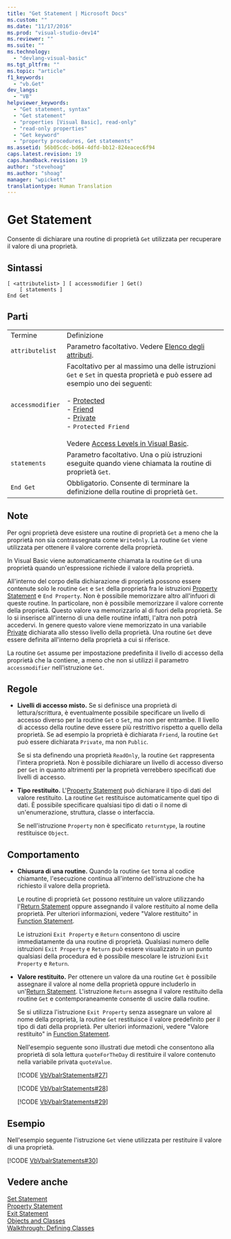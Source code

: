 ```yaml
---
title: "Get Statement | Microsoft Docs"
ms.custom: ""
ms.date: "11/17/2016"
ms.prod: "visual-studio-dev14"
ms.reviewer: ""
ms.suite: ""
ms.technology: 
  - "devlang-visual-basic"
ms.tgt_pltfrm: ""
ms.topic: "article"
f1_keywords: 
  - "vb.Get"
dev_langs: 
  - "VB"
helpviewer_keywords: 
  - "Get statement, syntax"
  - "Get statement"
  - "properties [Visual Basic], read-only"
  - "read-only properties"
  - "Get keyword"
  - "property procedures, Get statements"
ms.assetid: 56b05cdc-bd64-4dfd-bb12-824eacec6f94
caps.latest.revision: 19
caps.handback.revision: 19
author: "stevehoag"
ms.author: "shoag"
manager: "wpickett"
translationtype: Human Translation
---
```

# Get Statement
Consente di dichiarare una routine di proprietà `Get` utilizzata per recuperare il valore di una proprietà.  
  
## Sintassi  
  
```  
[ <attributelist> ] [ accessmodifier ] Get()  
    [ statements ]  
End Get  
```  
  
## Parti  
  
|||  
|-|-|  
|Termine|Definizione|  
|`attributelist`|Parametro facoltativo.  Vedere [Elenco degli attributi](../../../visual-basic/language-reference/statements/attribute-list.md).|  
|`accessmodifier`|Facoltativo per al massimo una delle istruzioni `Get` e `Set` in questa proprietà e può essere  ad esempio uno dei seguenti:<br /><br /> -   [Protected](../../../visual-basic/language-reference/modifiers/protected.md)<br />-   [Friend](../../../visual-basic/language-reference/modifiers/friend.md)<br />-   [Private](../../../visual-basic/language-reference/modifiers/private.md)<br />-   `Protected Friend`<br /><br /> Vedere [Access Levels in Visual Basic](../../../visual-basic/programming-guide/language-features/declared-elements/access-levels.md).|  
|`statements`|Parametro facoltativo.  Una o più istruzioni eseguite quando viene chiamata la routine di proprietà `Get`.|  
|`End Get`|Obbligatorio.  Consente di terminare la definizione della routine di proprietà `Get`.|  
  
## Note  
 Per ogni proprietà deve esistere una routine di proprietà `Get` a meno che la proprietà non sia contrassegnata come `WriteOnly`.  La routine `Get` viene utilizzata per ottenere il valore corrente della proprietà.  
  
 In Visual Basic viene automaticamente chiamata la routine `Get` di una proprietà quando un'espressione richiede il valore della proprietà.  
  
 All'interno del corpo della dichiarazione di proprietà possono essere contenute solo le routine `Get` e `Set` della proprietà fra le istruzioni [Property Statement](../../../visual-basic/language-reference/statements/property-statement.md) e `End Property`.  Non è possibile memorizzare altro all'infuori di queste routine.  In particolare, non è possibile memorizzare il valore corrente della proprietà.  Questo valore va memorizzarlo al di fuori della proprietà. Se lo si inserisce all'interno di una delle routine infatti, l'altra non potrà accedervi.  In genere questo valore viene memorizzato in una variabile [Private](../../../visual-basic/language-reference/modifiers/private.md) dichiarata allo stesso livello della proprietà.  Una routine `Get` deve essere definita all'interno della proprietà a cui si riferisce.  
  
 La routine `Get` assume per impostazione predefinita il livello di accesso della proprietà che la contiene, a meno che non si utilizzi il parametro `accessmodifier` nell'istruzione `Get`.  
  
## Regole  
  
-   **Livelli di accesso misto.** Se si definisce una proprietà di lettura\/scrittura, è eventualmente possibile specificare un livello di accesso diverso per la routine `Get` o `Set`, ma non per entrambe.  Il livello di accesso della routine deve essere più restrittivo rispetto a quello della proprietà.  Se ad esempio la proprietà è dichiarata `Friend`, la routine `Get` può essere dichiarata `Private`, ma non `Public`.  
  
     Se si sta definendo una proprietà `ReadOnly`, la routine `Get` rappresenta l'intera proprietà.  Non è possibile dichiarare un livello di accesso diverso per `Get` in quanto altrimenti per la proprietà verrebbero specificati due livelli di accesso.  
  
-   **Tipo restituito.** L'[Property Statement](../../../visual-basic/language-reference/statements/property-statement.md) può dichiarare il tipo di dati del valore restituito.  La routine `Get` restituisce automaticamente quel tipo di dati.  È possibile specificare qualsiasi tipo di dati o il nome di un'enumerazione, struttura, classe o interfaccia.  
  
     Se nell'istruzione `Property` non è specificato `returntype`, la routine restituisce `Object`.  
  
## Comportamento  
  
-   **Chiusura di una routine.** Quando la routine `Get` torna al codice chiamante, l'esecuzione continua all'interno dell'istruzione che ha richiesto il valore della proprietà.  
  
     Le routine di proprietà `Get` possono restituire un valore utilizzando l'[Return Statement](../../../visual-basic/language-reference/statements/return-statement.md) oppure assegnando il valore restituito al nome della proprietà.  Per ulteriori informazioni, vedere "Valore restituito" in [Function Statement](../../../visual-basic/language-reference/statements/function-statement.md).  
  
     Le istruzioni `Exit Property` e `Return` consentono di uscire immediatamente da una routine di proprietà.  Qualsiasi numero delle istruzioni `Exit Property` e `Return` può essere visualizzato in un punto qualsiasi della procedura ed è possibile mescolare le istruzioni `Exit Property` e `Return`.  
  
-   **Valore restituito.** Per ottenere un valore da una routine `Get` è possibile assegnare il valore al nome della proprietà oppure includerlo in un'[Return Statement](../../../visual-basic/language-reference/statements/return-statement.md).  L'istruzione `Return` assegna il valore restituito della routine `Get` e contemporaneamente consente di uscire dalla routine.  
  
     Se si utilizza l'istruzione `Exit Property` senza assegnare un valore al nome della proprietà, la routine `Get` restituisce il valore predefinito per il tipo di dati della proprietà.  Per ulteriori informazioni, vedere "Valore restituito" in [Function Statement](../../../visual-basic/language-reference/statements/function-statement.md).  
  
     Nell'esempio seguente sono illustrati due metodi che consentono alla proprietà di sola lettura `quoteForTheDay` di restituire il valore contenuto nella variabile privata `quoteValue`.  
  
     [!CODE [VbVbalrStatements#27](../CodeSnippet/VS_Snippets_VBCSharp/VbVbalrStatements#27)]  
  
     [!CODE [VbVbalrStatements#28](../CodeSnippet/VS_Snippets_VBCSharp/VbVbalrStatements#28)]  
  
     [!CODE [VbVbalrStatements#29](../CodeSnippet/VS_Snippets_VBCSharp/VbVbalrStatements#29)]  
  
## Esempio  
 Nell'esempio seguente l'istruzione `Get` viene utilizzata per restituire il valore di una proprietà.  
  
 [!CODE [VbVbalrStatements#30](../CodeSnippet/VS_Snippets_VBCSharp/VbVbalrStatements#30)]  
  
## Vedere anche  
 [Set Statement](../../../visual-basic/language-reference/statements/set-statement.md)   
 [Property Statement](../../../visual-basic/language-reference/statements/property-statement.md)   
 [Exit Statement](../../../visual-basic/language-reference/statements/exit-statement.md)   
 [Objects and Classes](../../../visual-basic/programming-guide/language-features/objects-and-classes/index.md)   
 [Walkthrough: Defining Classes](../../../visual-basic/programming-guide/language-features/objects-and-classes/walkthrough-defining-classes.md)